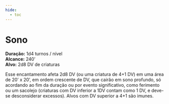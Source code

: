 ```yaml
---
hide:
  - toc
---
```


# Sono

**Duração:** 1d4 turnos / nível  
**Alcance:** 240’  
**Alvo:** 2d8 DV de criaturas  

Esse encantamento afeta 2d8 DV (ou uma criatura de 4+1 DV) em uma área de 20’ x 20’, em ordem crescente de DV, que cairão em sono profundo, só acordando ao fim da duração ou por evento significativo, como ferimento ou um sacolejo (criaturas com DV inferior a 1DV contam como 1 DV, e deve-se desconsiderar excessos). Alvos com DV superior a 4+1 são imunes.
